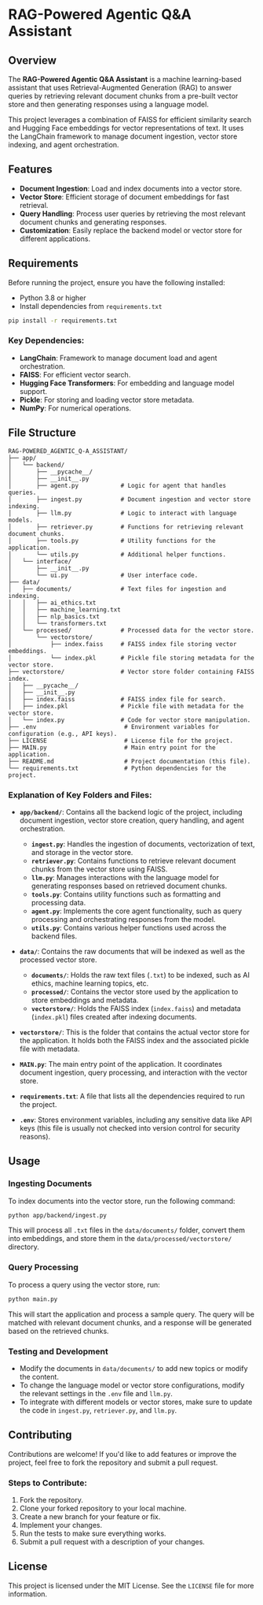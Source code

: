 # RAG-Powered Agentic Q\&A Assistant

## Overview

The **RAG-Powered Agentic Q\&A Assistant** is a machine learning-based assistant that uses Retrieval-Augmented Generation (RAG) to answer queries by retrieving relevant document chunks from a pre-built vector store and then generating responses using a language model.

This project leverages a combination of FAISS for efficient similarity search and Hugging Face embeddings for vector representations of text. It uses the LangChain framework to manage document ingestion, vector store indexing, and agent orchestration.

## Features

* **Document Ingestion**: Load and index documents into a vector store.
* **Vector Store**: Efficient storage of document embeddings for fast retrieval.
* **Query Handling**: Process user queries by retrieving the most relevant document chunks and generating responses.
* **Customization**: Easily replace the backend model or vector store for different applications.

## Requirements

Before running the project, ensure you have the following installed:

* Python 3.8 or higher
* Install dependencies from `requirements.txt`

```bash
pip install -r requirements.txt
```

### Key Dependencies:

* **LangChain**: Framework to manage document load and agent orchestration.
* **FAISS**: For efficient vector search.
* **Hugging Face Transformers**: For embedding and language model support.
* **Pickle**: For storing and loading vector store metadata.
* **NumPy**: For numerical operations.

## File Structure

```plaintext
RAG-POWERED_AGENTIC_Q-A_ASSISTANT/
├── app/
│   └── backend/
│       ├── __pycache__/
│       ├── __init__.py
│       ├── agent.py            # Logic for agent that handles queries.
│       ├── ingest.py           # Document ingestion and vector store indexing.
│       ├── llm.py              # Logic to interact with language models.
│       ├── retriever.py        # Functions for retrieving relevant document chunks.
│       ├── tools.py            # Utility functions for the application.
│       └── utils.py            # Additional helper functions.
│   └── interface/
│       ├── __init__.py
│       └── ui.py               # User interface code.
├── data/
│   ├── documents/              # Text files for ingestion and indexing.
│   │   ├── ai_ethics.txt
│   │   ├── machine_learning.txt
│   │   ├── nlp_basics.txt
│   │   └── transformers.txt
│   └── processed/              # Processed data for the vector store.
│       └── vectorstore/
│           ├── index.faiss     # FAISS index file storing vector embeddings.
│           └── index.pkl       # Pickle file storing metadata for the vector store.
├── vectorstore/                # Vector store folder containing FAISS index.
│   ├── __pycache__/            
│   ├── __init__.py
│   ├── index.faiss             # FAISS index file for search.
│   ├── index.pkl               # Pickle file with metadata for the vector store.
│   └── index.py                # Code for vector store manipulation.
├── .env                         # Environment variables for configuration (e.g., API keys).
├── LICENSE                      # License file for the project.
├── MAIN.py                      # Main entry point for the application.
├── README.md                    # Project documentation (this file).
└── requirements.txt             # Python dependencies for the project.
```

### Explanation of Key Folders and Files:

* **`app/backend/`**: Contains all the backend logic of the project, including document ingestion, vector store creation, query handling, and agent orchestration.

  * **`ingest.py`**: Handles the ingestion of documents, vectorization of text, and storage in the vector store.
  * **`retriever.py`**: Contains functions to retrieve relevant document chunks from the vector store using FAISS.
  * **`llm.py`**: Manages interactions with the language model for generating responses based on retrieved document chunks.
  * **`tools.py`**: Contains utility functions such as formatting and processing data.
  * **`agent.py`**: Implements the core agent functionality, such as query processing and orchestrating responses from the model.
  * **`utils.py`**: Contains various helper functions used across the backend files.

* **`data/`**: Contains the raw documents that will be indexed as well as the processed vector store.

  * **`documents/`**: Holds the raw text files (`.txt`) to be indexed, such as AI ethics, machine learning topics, etc.
  * **`processed/`**: Contains the vector store used by the application to store embeddings and metadata.
  * **`vectorstore/`**: Holds the FAISS index (`index.faiss`) and metadata (`index.pkl`) files created after indexing documents.

* **`vectorstore/`**: This is the folder that contains the actual vector store for the application. It holds both the FAISS index and the associated pickle file with metadata.

* **`MAIN.py`**: The main entry point of the application. It coordinates document ingestion, query processing, and interaction with the vector store.

* **`requirements.txt`**: A file that lists all the dependencies required to run the project.

* **`.env`**: Stores environment variables, including any sensitive data like API keys (this file is usually not checked into version control for security reasons).

## Usage

### Ingesting Documents

To index documents into the vector store, run the following command:

```bash
python app/backend/ingest.py
```

This will process all `.txt` files in the `data/documents/` folder, convert them into embeddings, and store them in the `data/processed/vectorstore/` directory.

### Query Processing

To process a query using the vector store, run:

```bash
python main.py
```

This will start the application and process a sample query. The query will be matched with relevant document chunks, and a response will be generated based on the retrieved chunks.

### Testing and Development

* Modify the documents in `data/documents/` to add new topics or modify the content.
* To change the language model or vector store configurations, modify the relevant settings in the `.env` file and `llm.py`.
* To integrate with different models or vector stores, make sure to update the code in `ingest.py`, `retriever.py`, and `llm.py`.

## Contributing

Contributions are welcome! If you'd like to add features or improve the project, feel free to fork the repository and submit a pull request.

### Steps to Contribute:

1. Fork the repository.
2. Clone your forked repository to your local machine.
3. Create a new branch for your feature or fix.
4. Implement your changes.
5. Run the tests to make sure everything works.
6. Submit a pull request with a description of your changes.

## License

This project is licensed under the MIT License. See the `LICENSE` file for more information.

